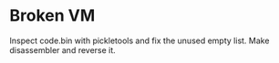 # Broken VM
Inspect code.bin with pickletools and fix the unused empty list.
Make disassembler and reverse it.
